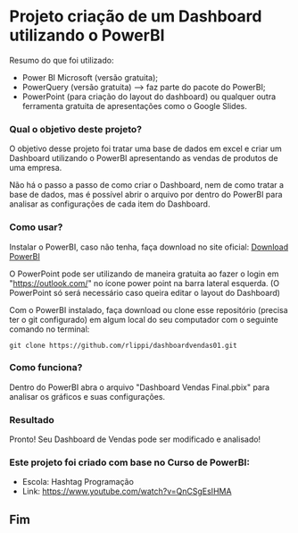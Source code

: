 # Projeto criação de um Dashboard utilizando o PowerBI 

Resumo do que foi utilizado:
- Power BI Microsoft (versão gratuita);
- PowerQuery (versão gratuita) --> faz parte do pacote do PowerBI;
- PowerPoint (para criação do layout do dashboard) ou qualquer outra ferramenta gratuita de apresentações como o Google  Slides.

### Qual o objetivo deste projeto?

O objetivo desse projeto foi tratar uma base de dados em excel e criar um Dashboard utilizando o PowerBI apresentando as vendas de produtos de uma empresa. 

Não há o passo a passo de como criar o Dashboard, nem de como tratar a base de dados, mas é possível abrir o arquivo por dentro do PowerBI para analisar as configurações de cada item do Dashboard.

### Como usar?

Instalar o PowerBI, caso não tenha, faça download no site oficial:
[Download PowerBI](https://powerbi.microsoft.com/pt-br/desktop/)

O PowerPoint pode ser utilizando de maneira gratuita ao fazer o login em "https://outlook.com/" no ícone power point na barra lateral esquerda. (O PowerPoint só será necessário caso queira editar o layout do Dashboard)
 
Com o PowerBI instalado, faça download ou clone esse repositório (precisa ter o git configurado) em algum local do seu computador com o seguinte comando no terminal:

```
git clone https://github.com/rlippi/dashboardvendas01.git
```

### Como funciona?

Dentro do PowerBI abra o arquivo "Dashboard Vendas Final.pbix" para analisar os gráficos e suas configurações.

### Resultado

Pronto! Seu Dashboard de Vendas pode ser modificado e analisado!

### Este projeto foi criado com base no Curso de PowerBI:
- Escola: Hashtag Programação
- Link:  https://www.youtube.com/watch?v=QnCSgEsIHMA

## Fim
